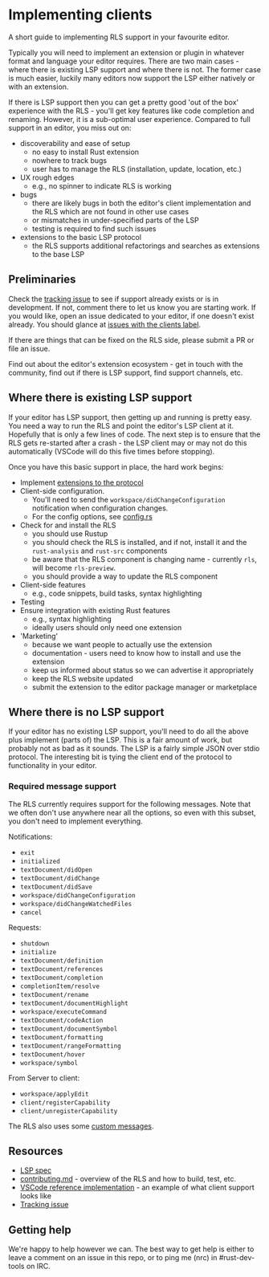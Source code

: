 # Implementing clients

A short guide to implementing RLS support in your favourite editor.

Typically you will need to implement an extension or plugin in whatever format
and language your editor requires. There are two main cases - where there is
existing LSP support and where there is not. The former case is much easier,
luckily many editors now support the LSP either natively or with an extension.

If there is LSP support then you can get a pretty good 'out of the box' experience with the RLS - you'll get key features like code completion and renaming. However, it is a sub-optimal user experience. Compared to full support in an editor, you miss out on:

* discoverability and ease of setup
  - no easy to install Rust extension
  - nowhere to track bugs
  - user has to manage the RLS (installation, update, location, etc.)
* UX rough edges
  - e.g., no spinner to indicate RLS is working
* bugs
  - there are likely bugs in both the editor's client implementation and the RLS which are not found in other use cases
  - or mismatches in under-specified parts of the LSP
  - testing is required to find such issues
* extensions to the basic LSP protocol
  - the RLS supports additional refactorings and searches as extensions to the base LSP


## Preliminaries

Check the [tracking issue](https://github.com/rust-lang-nursery/rls/issues/87)
to see if support already exists or is in development. If not, comment there to
let us know you are starting work. If you would like, open an issue dedicated to
your editor, if one doesn't exist already. You should glance at
[issues with the clients label](https://github.com/rust-lang-nursery/rls/issues?q=is%3Aopen+is%3Aissue+label%3Aclients).

If there are things that can be fixed on the RLS side, please submit a PR or
file an issue.

Find out about the editor's extension ecosystem - get in touch with the
community, find out if there is LSP support, find support channels, etc.


## Where there is existing LSP support

If your editor has LSP support, then getting up and running is pretty easy. You
need a way to run the RLS and point the editor's LSP client at it. Hopefully
that is only a few lines of code. The next step is to ensure that the RLS gets
re-started after a crash - the LSP client may or may not do this automatically
(VSCode will do this five times before stopping).

Once you have this basic support in place, the hard work begins:

* Implement [extensions to the protocol](https://github.com/rust-lang-nursery/rls/blob/master/contributing.md#extensions-to-the-language-server-protocol)
* Client-side configuration.
  - You'll need to send the `workspace/didChangeConfiguration` notification when
    configuration changes.
  - For the config options, see [config.rs](https://github.com/rust-lang-nursery/rls/blob/master/src/config.rs#L99-L117)
* Check for and install the RLS
  - you should use Rustup
  - you should check the RLS is installed, and if not, install it and the `rust-analysis` and `rust-src` components
  - be aware that the RLS component is changing name - currently `rls`, will become `rls-preview`.
  - you should provide a way to update the RLS component
* Client-side features
  - e.g., code snippets, build tasks, syntax highlighting
* Testing
* Ensure integration with existing Rust features
  - e.g., syntax highlighting
  - ideally users should only need one extension
* 'Marketing'
  - because we want people to actually use the extension
  - documentation - users need to know how to install and use the extension
  - keep us informed about status so we can advertise it appropriately
  - keep the RLS website updated
  - submit the extension to the editor package manager or marketplace


## Where there is no LSP support

If your editor has no existing LSP support, you'll need to do all the above plus
implement (parts of) the LSP. This is a fair amount of work, but probably not as
bad as it sounds. The LSP is a fairly simple JSON over stdio protocol. The
interesting bit is tying the client end of the protocol to functionality in your
editor.


### Required message support

The RLS currently requires support for the following messages. Note that we
often don't use anywhere near all the options, so even with this subset, you
don't need to implement everything.

Notifications:

* `exit`
* `initialized`
* `textDocument/didOpen`
* `textDocument/didChange`
* `textDocument/didSave`
* `workspace/didChangeConfiguration`
* `workspace/didChangeWatchedFiles`
* `cancel`

Requests:

* `shutdown`
* `initialize`
* `textDocument/definition`
* `textDocument/references`
* `textDocument/completion`
* `completionItem/resolve`
* `textDocument/rename`
* `textDocument/documentHighlight`
* `workspace/executeCommand`
* `textDocument/codeAction`
* `textDocument/documentSymbol`
* `textDocument/formatting`
* `textDocument/rangeFormatting`
* `textDocument/hover`
* `workspace/symbol`

From Server to client:

* `workspace/applyEdit`
* `client/registerCapability`
* `client/unregisterCapability`

The RLS also uses some [custom messages](https://github.com/rust-lang-nursery/rls/blob/master/contributing.md#extensions-to-the-language-server-protocol).


## Resources

* [LSP spec](https://github.com/Microsoft/language-server-protocol/blob/master/protocol.md)
* [contributing.md](contributing.md) - overview of the RLS and how to build, test, etc.
* [VSCode reference implementation](https://github.com/rust-lang-nursery/rls-vscode) - an example of what client support looks like
* [Tracking issue](https://github.com/rust-lang-nursery/rls/issues/87)


## Getting help

We're happy to help however we can. The best way to get help is either to
leave a comment on an issue in this repo, or to ping me (nrc) in #rust-dev-tools
on IRC.
